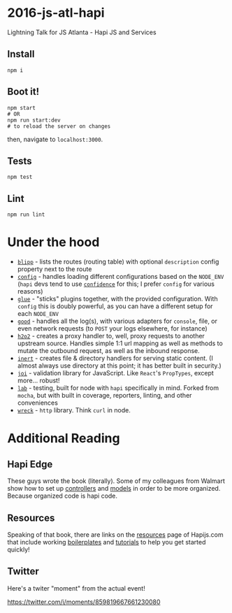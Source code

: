 # 2016-js-atl-hapi
Lightning Talk for JS Atlanta - Hapi JS and Services 

## Install 

```
npm i
```

## Boot it!

```
npm start
# OR
npm run start:dev 
# to reload the server on changes
```

then, navigate to `localhost:3000`. 

## Tests

```
npm test
```

## Lint

```
npm run lint
```


# Under the hood

* [`blipp`](https://github.com/danielb2/blipp) - lists the routes (routing table) with optional `description` config property next to the route
* [`config`](https://github.com/lorenwest/node-config) - handles loading different configurations based on the `NODE_ENV`  (`hapi` devs tend to use [`confidence`](https://github.com/hapijs/confidence) for this; I prefer `config` for various reasons)
* [`glue`](https://github.com/hapijs/glue) - "sticks" plugins together, with the provided configuration.  With `config` this is doubly powerful, as you can have a different setup for each `NODE_ENV`
* [`good`](https://github.com/hapijs/good) - handles all the log(s), with various adapters for `console`, file, or even network requests (to `POST` your logs elsewhere, for instance)
* [`h2o2`](https://github.com/hapijs/h2o2) - creates a proxy handler to, well, proxy requests to another upstream source. Handles simple 1:1 url mapping as well as methods to mutate the outbound request, as well as the inbound response.
* [`inert`](https://github.com/hapijs/inert) - creates file & directory handlers for serving static content. (I almost always use directory at this point; it has better built in security.)
* [`joi`](https://github.com/hapijs/joi) - validation library for JavaScript.  Like `React`'s `PropTypes`, except more... robust!
* [`lab`](https://github.com/hapijs/lab) - testing, built for node with `hapi` specifically in mind.  Forked from `mocha`, but with built in coverage, reporters, linting, and other conveniences 
* [`wreck`](https://github.com/hapijs/wreck) - `http` library.  Think `curl` in node.



# Additional Reading

## Hapi Edge 

These guys wrote the book (literally).  Some of my colleagues from Walmart show how to set up [controllers](https://github.com/hapijs-edge/hapi-plugins.com/tree/master/lib/controllers) and [models](https://github.com/hapijs-edge/hapi-plugins.com/tree/master/lib/models) in order to be more organized. Because organized code is hapi code. 


## Resources

Speaking of that book, there are links on the [resources](http://hapijs.com/resources) page of Hapijs.com that include working [boilerplates](http://hapijs.com/resources#Boilerplates) and [tutorials](http://hapijs.com/resources#Tutorials) to help you get started quickly!  

## Twitter

Here's a twiter "moment" from the actual event!

https://twitter.com/i/moments/859819667661230080
